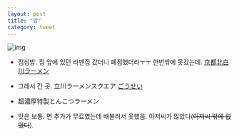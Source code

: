 ```yaml
---
layout: post
title: "밥"
category: tweet
---
```


![img]({{site.baseurl}}images/2020122701.jpg)

- 점심밥. 집 앞에 있던 라멘집 갔더니 폐점했더라ㅜㅜ 한번밖에 못갔는데. [京都北白川ラーメン](https://www.kairikiya.co.jp/)

- 그래서 간 곳. 立川ラーメンスクエア [ごうせい](https://ramen-square.com/gousei)

- 超濃厚特製とんこつラーメン

- 맛은 보통. 면 추가가 무료였는데 배불러서 못했음. 아저씨가 많았다(~~아저씨 밖에 없었다~~).